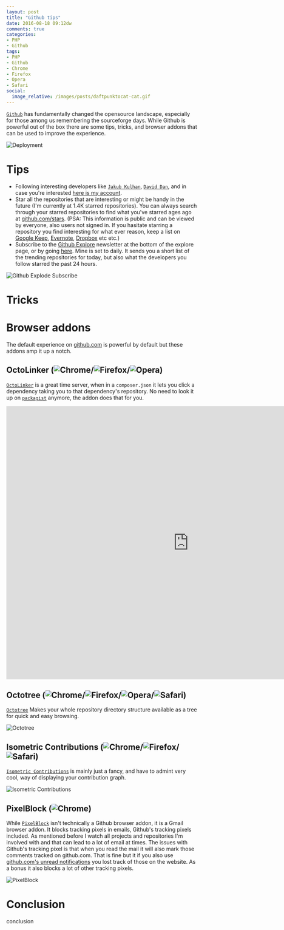 ```yaml
---
layout: post
title: "Github tips"
date: 2016-08-18 09:12dw
comments: true
categories:
- PHP
- Github
tags:
- PHP
- Github
- Chrome
- Firefox
- Opera
- Safari
social:
  image_relative: /images/posts/daftpunktocat-cat.gif
---
```


[`Github`](https://github.com/) has fundamentally changed the opensource landscape, especially for those among us remembering the sourceforge days. While Github is powerful out of the box there are some tips, tricks, and browser addons that can be used to improve the experience. 

![Deployment](/images/posts/daftpunktocat-cat.gif)

<!-- More -->

# Tips

* Following interesting developers like [`Jakub Kulhan`](https://github.com/jakubkulhan), [`David Dan`](https://github.com/davidwdan), and in case you're interested [here is my account](https://github.com/wyrihaximus/).
* Star all the repositories that are interesting or might be handy in the future (I'm currently at 1.4K starred repositories). You can always search through your starred repositories to find what you've starred ages ago at [github.com/stars](https://github.com/stars). (PSA: This information is public and can be viewed by everyone, also users not signed in. If you hasitate starring a repository you find interesting for what ever reason, keep a list on [Google Keep](https://keep.google.com/), [Evernote](https://evernote.com/), [Dropbox](https://www.dropbox.com/) etc etc.)
* Subscribe to the [Github Explore](https://github.com/explore) newsletter at the bottom of the explore page, or by going [here](https://github.com/explore/subscribe). Mine is set to daily. It sends you a short list of the trending repositories for today, but also what the developers you follow starred the past 24 hours.

![Github Explode Subscribe](/images/posts/rEq3ivg.png)

# Tricks

# Browser addons

The default experience on [github.com](https://github.com/) is powerful by default but these addons amp it up a notch.

## OctoLinker (![Chrome](/images/browsers/chrome_24x24.png)/![Firefox](/images/browsers/firefox_24x24.png)/![Opera](/images/browsers/opera_24x24.png))

[`OctoLinker`](https://github.com/OctoLinker/browser-extension/) is a great time server, when in a `composer.json` it lets you click a dependency taking you to that dependency's repository. No need to look it up on [`packagist`](https://packagist.org/) anymore, the addon does that for you.
  
<iframe width="960" height="720" src="https://www.youtube-nocookie.com/embed/OXCwVxHWSBs?rel=0" frameborder="0" allowfullscreen></iframe>

## Octotree (![Chrome](/images/browsers/chrome_24x24.png)/![Firefox](/images/browsers/firefox_24x24.png)/![Opera](/images/browsers/opera_24x24.png)/![Safari](/images/browsers/safari_24x24.png))

[`Octotree`](https://github.com/buunguyen/octotree/) Makes your whole repository directory structure available as a tree for quick and easy browsing.
 
![Octotree](/images/posts/octotree.png)

## Isometric Contributions (![Chrome](/images/browsers/chrome_24x24.png)/![Firefox](/images/browsers/firefox_24x24.png)/![Safari](/images/browsers/safari_24x24.png))

[`Isometric Contributions`](https://github.com/jasonlong/isometric-contributions) is mainly just a fancy, and have to admint very cool, way of displaying your contribution graph.

![Isometric Contributions](/images/posts/35NxTej.png)

## PixelBlock (![Chrome](/images/browsers/chrome_24x24.png))

While [`PixelBlock`](https://chrome.google.com/webstore/detail/pixelblock/jmpmfcjnflbcoidlgapblgpgbilinlem?utm_source=chrome-app-launcher-info-dialog) isn't technically a Github browser addon, it is a Gmail browser addon. It blocks tracking pixels in emails, Github's tracking pixels included. As mentioned before I watch all projects and repositories I'm involved with and that can lead to a lot of email at times. The issues with Github's tracking pixel is that when you read the mail it will also mark those comments tracked on github.com. That is fine but it if you also use [github.com's unread notifications](https://github.com/notifications) you lost track of those on the website. As a bonus it also blocks a lot of other tracking pixels.

![PixelBlock](/images/posts/YmKYONg.png)

# Conclusion

conclusion
